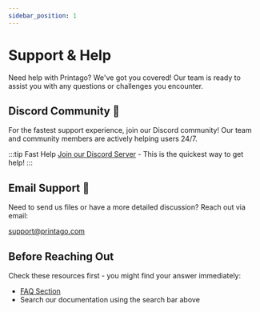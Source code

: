 ```yaml
---
sidebar_position: 1
---
```


# Support & Help

Need help with Printago?  We've got you covered! Our team is ready to assist you with any questions or challenges you encounter.

## Discord Community 💬

For the fastest support experience, join our Discord community! Our team and community members are actively helping users 24/7.

:::tip Fast Help
[Join our Discord Server](https://discord.gg/RCFA2u99De) - This is the quickest way to get help!
:::

## Email Support 📧

Need to send us files or have a more detailed discussion? Reach out via email:

support@printago.com

## Before Reaching Out

Check these resources first - you might find your answer immediately:
- [FAQ Section](../faq)
- Search our documentation using the search bar above